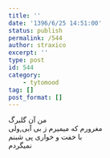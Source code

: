 ```yaml
---
title: ''
date: '1396/6/25 14:51:00'
status: publish
permalink: /544
author: straxico
excerpt: ''
type: post
id: 544
category:
    - tytomood
tag: []
post_format: []
---
```

ﻣﻦ ﺁﻥ ﮔﻠﺒﺮﮒ  
ﻣﻐﺮﻭﺭﻡ ﮐﻪ ﻣﯿﻤﯿﺮﻡ ﺯ ﺑﯽ ﺁﺑﯽ,ﻭﻟﯽ  
ﺑﺎ ﺧﻔﺖ ﻭ ﺧﻮﺍﺭﯼ ﭘﯽ ﺷﺒﻨﻢ  
ﻧﻤﯿﮕﺮﺩﻡ